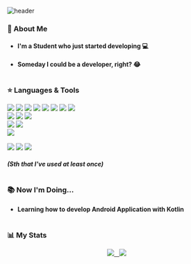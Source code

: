 ![header](https://capsule-render.vercel.app/api?type=rect&color=gradient&text=%20Hello!%20&height=150&fontSize=50&fontAlign=30&textBg=true&desc=I'm%20NASA%20GukJang&&descSize=35&descAlign=67&descAlignY=52&animation=scaleIn)

### 👋 About Me
* #### I'm a **Student** who just started developing 💻
* #### Someday I could be a developer, right? 😂<br></br>

### ⭐️ Languages & Tools
<img src="https://img.shields.io/badge/C-00599C?style=for-the-badge&logo=c&logoColor=white"/></a>
<img src="https://img.shields.io/badge/Java-007396?style=for-the-badge&logo=Java&logoColor=white"/></a>
<img src="https://img.shields.io/badge/Kotlin-5876D5?style=for-the-badge&logo=Kotlin&logoColor=white"/></a>
<img src="https://img.shields.io/badge/Swift-FA7343?style=for-the-badge&logo=Swift&logoColor=white"/></a>
<img src="https://img.shields.io/badge/Node.js-43853D?style=for-the-badge&logo=node.js&logoColor=white"/></a>
<img src="https://img.shields.io/badge/Python-3776AB?style=for-the-badge&logo=python&logoColor=white"/></a>
<img src="https://img.shields.io/badge/CSS-00AADC?&style=for-the-badge&logo=css3&logoColor=white"/></a>
<img src="https://img.shields.io/badge/HTML-F56133?style=for-the-badge&logo=html5&logoColor=white"/></a>
<br>
<img src="https://img.shields.io/badge/Ubuntu-E95420?style=for-the-badge&logo=ubuntu&logoColor=white"/></a>
<img src="https://img.shields.io/badge/Android-3DDC84?style=for-the-badge&logo=android&logoColor=white"/></a>
<img src="https://img.shields.io/badge/Amazon_AWS-F6903E?style=for-the-badge&logo=amazon-aws&logoColor=white"/></a>
<br>
<img src="https://img.shields.io/badge/MySQL-2B628E?style=for-the-badge&logo=mysql&logoColor=white"/></a>
<img src="https://img.shields.io/badge/MongoDB-4EA94B?style=for-the-badge&logo=mongodb&logoColor=white"/></a>
<br>
<img src="https://img.shields.io/badge/Arduino-00979D?style=for-the-badge&logo=Arduino&logoColor=white"/></a>
<br>
<br>
<img src="https://aleen42.github.io/badges/src/photoshop.svg"/></a>
<img src="https://aleen42.github.io/badges/src/premiere.svg"/></a>
<img src="https://aleen42.github.io/badges/src/after_effects.svg"/></a>
##### *(Sth that I've used at least once)*<br></br>

<!-- <img src="https://img.shields.io/badge/NodeJS-FA7343?style=flat-square&logo=JS&logoColor=white"/></a> -->

### 📚 Now I'm Doing...
* #### Learning how to develop **Android Application with Kotlin**<br></br>

### 📊 My Stats
<!-- [![Top Langs](https://github-readme-stats.vercel.app/api/top-langs/?username=NASA-GukJang&langs_count=10&layout=compact)](https://github.com/anuraghazra/github-readme-stats)&nbsp;&nbsp;&nbsp;
<a href="https://solved.ac/gukjang1997"><img src="http://mazassumnida.wtf/api/v2/generate_badge?boj=gukjang1997" /></a> -->

<div align="center">
  <a href="https://github.com/anuraghazra/github-readme-stats">
    <img src="https://github-readme-stats.vercel.app/api/top-langs/?username=NASA-GukJang&langs_count=10&layout=compact" />&nbsp;&nbsp;
  </a>
  <a href="https://solved.ac/gukjang1997">
    <img src="http://mazassumnida.wtf/api/v2/generate_badge?boj=gukjang1997" />
  </a>
</div>
